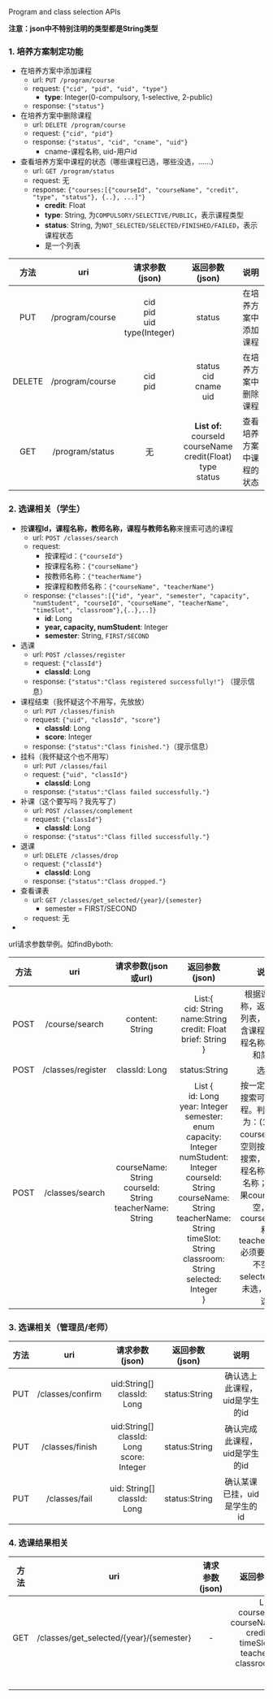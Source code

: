Program and class selection APIs

**注意：json中不特别注明的类型都是String类型**

### 1. 培养方案制定功能

+ 在培养方案中添加课程
  + url: `PUT /program/course`
  + request: `{"cid", "pid", "uid", "type"}`
    + **type**: Integer(0-compulsory, 1-selective, 2-public)
  + response: `{"status"}`
+ 在培养方案中删除课程
  + url: `DELETE /program/course`
  + request: `{"cid", "pid"}`
  + response: `{"status", "cid", "cname", "uid"}`
    + cname-课程名称, uid-用户id
+ 查看培养方案中课程的状态（哪些课程已选，哪些没选，……）
  + url: `GET /program/status`
  + request: 无
  + response: `{"courses:[{"courseId", "courseName", "credit", "type", "status"}, {..}, ...]"}`
    + **credit**: Float
    + **type**: String, 为`COMPULSORY/SELECTIVE/PUBLIC`，表示课程类型
    + **status**: String, 为`NOT_SELECTED/SELECTED/FINISHED/FAILED`，表示课程状态
    + 是一个列表

|  方法  |       uri       |           请求参数(json)           |                        返回参数(json)                        |           说明           |
| :----: | :-------------: | :--------------------------------: | :----------------------------------------------------------: | :----------------------: |
|  PUT   | /program/course | cid<br>pid<br>uid<br>type(Integer) |                            status                            |   在培养方案中添加课程   |
| DELETE | /program/course |             cid<br>pid             |                status<br>cid<br>cname<br>uid                 |   在培养方案中删除课程   |
|  GET   | /program/status |                 无                 | **List of:**<br>courseId<br>courseName<br>credit(Float)<br>type<br>status | 查看培养方案中课程的状态 |

### 2. 选课相关（学生）

- 按**课程Id，课程名称，教师名称，课程与教师名称**来搜索可选的课程
  - url: `POST /classes/search`
  - request:
    - 按课程id：`{"courseId"}`
    - 按课程名称：`{"courseName"}`
    - 按教师名称：`{"teacherName"}`
    - 按课程和教师名称：`{"courseName", "teacherName"}`
  - response: `{"classes":[{"id", "year", "semester", "capacity", "numStudent", "courseId", "courseName", "teacherName", "timeSlot", "classroom"},{..},..]}`
    - **id**: Long
    - **year, capacity, numStudent**: Integer
    - **semester**: String, `FIRST/SECOND`
- 选课
  - url: `POST /classes/register`
  - request: `{"classId"}`
    - **classId**: Long
  - response: `{"status":"Class registered successfully!"}` （提示信息）
- 课程结束（我怀疑这个不用写，先放放）
  - url: `PUT /classes/finish`
  - request: `{"uid", "classId", "score"}`
    - **classId**: Long
    - **score**: Integer
  - response: `{"status":"Class finished."}`（提示信息）
- 挂科（我怀疑这个也不用写）
  - url: `PUT /classes/fail`
  - request: `{"uid", "classId"}`
    - **classId**: Long
  - response: `{"status":"Class failed successfully."}`
- 补课（这个要写吗？我先写了）
  - url: `POST /classes/complement`
  - request: `{"classId"}`
    - **classId**: Long
  - response: `{"status":"Class filled successfully."}`
- 退课
  - url: `DELETE /classes/drop`
  - request: `{"classId"}`
    - **classId**: Long
  - response: `{"status":"Class dropped."}`
- 查看课表
  - url: `GET /classes/get_selected/{year}/{semester}`
    - semester = FIRST/SECOND
  - request: 无
- ​

url请求参数举例。如findByboth: 

| 方法 |                uri                |                     请求参数(json或url)                      |                        返回参数(json)                        |                         说明                         |
| :--: | :-------------------------------: | :----------------------------------------------------------: | :----------------------------------------------------------: | :--------------------------------------------------: |
| POST |          /course/search           |                       content: String                       | List:{<br>cid: String<br>name:String<br>credit: Float<br>brief: String<br>} |  根据课程名称，返回一个列表，里面包含课程号、课程名称、学分和简介  |
| POST |         /classes/register         |                  classId: Long                  |                        status:String                         |                         选课                         |
| POST | /classes/search | courseName: String<br>courseId: String<br>teacherName: String | List {<br>id: Long<br> year: Integer<br> semester: enum<br> capacity: Integer<br> numStudent: Integer<br>courseId: String<br>courseName: String<br>teacherName: String<br>timeSlot: String<br>classroom: String<br>selected: Integer<br>} | 按一定的条件搜索可选的课程。判断顺序为：(1)如果courseId不为空则按课程ID搜索，不管课程名称和教师名称；(2)如果courseId为空，则courseName和teacherName必须要有一个不空。selected: 0为未选，1为已选 |

### 3. 选课相关（管理员/老师）

| 方法 |       uri        |                 请求参数(json)                  | 返回参数(json) |             说明              |
| :--: | :--------------: | :---------------------------------------------: | :------------: | :---------------------------: |
| PUT  | /classes/confirm |          uid:String[]<br>classId: Long          | status:String  | 确认选上此课程，uid是学生的id |
| PUT  | /classes/finish  | uid:String[]<br>classId: Long<br>score: Integer | status:String  | 确认完成此课程，uid是学生的id |
| PUT  |  /classes/fail   |         uid: String[]<br>classId: Long          | status:String  |  确认某课已挂，uid是学生的id  |

### 4. 选课结果相关

| 方法 |                   uri                   | 请求参数(json) |                        返回参数(json)                        |     说明     |
| :--: | :-------------------------------------: | :------------: | :----------------------------------------------------------: | :----------: |
| GET  | /classes/get_selected/{year}/{semester} |       -        | List{<br>courseId:String<br>courseName:String<br>credit:Float<br>timeSlot:String<br>teacher:String<br>classroom:String<br>} | 查看选课结果 |
|      |                                         |                |                                                              |              |
|      |                                         |                |                                                              |              |
|      |                                         |                |                                                              |              |

### 